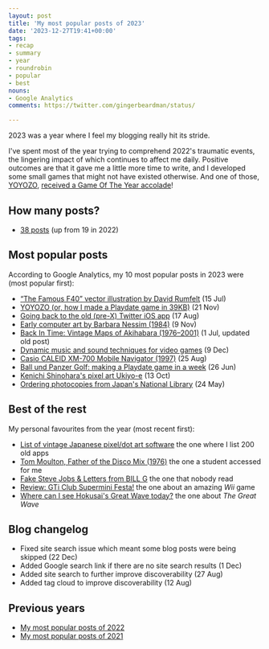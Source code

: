 ```yaml
---
layout: post
title: 'My most popular posts of 2023'
date: '2023-12-27T19:41+00:00'
tags:
- recap
- summary
- year
- roundrobin
- popular
- best
nouns:
- Google Analytics
comments: https://twitter.com/gingerbeardman/status/

---
```


2023 was a year where I feel my blogging really hit its stride.

I've spent most of the year trying to comprehend 2022's traumatic events, the lingering impact of which continues to affect me daily. Positive outcomes are that it gave me a little more time to write, and I developed some small games that might not have existed otherwise. And one of those, [YOYOZO](/2023/11/21/yoyozo-how-i-made-a-playdate-game-in-39kb/), [received a Game Of The Year accolade](https://arstechnica.com/gaming/2023/12/ars-technicas-best-video-games-of-2023/7)!

## How many posts?
- [38 posts](/search/?q=2023) (up from 19 in 2022)

## Most popular posts
According to Google Analytics, my 10 most popular posts in 2023 were (most popular first):
- [“The Famous F40” vector illustration by David Rumfelt](/2023/07/15/the-famous-f40-vector-illustration/) (15 Jul) <!-- 25K -->
- [YOYOZO (or, how I made a Playdate game in 39KB)](/2023/11/21/yoyozo-how-i-made-a-playdate-game-in-39kb/) (21 Nov) <!-- 7K -->
- [Going back to the old (pre-X) Twitter iOS app](/2023/08/17/going-back-to-the-old-pre-x-twitter-ios-app/) (17 Aug) <!-- 6K -->
- [Early computer art by Barbara Nessim (1984)](/2023/11/09/early-computer-art-by-barbara-nessim/) (9 Nov) <!-- 6K -->
- [Back In Time: Vintage Maps of Akihabara (1976–2001)](https://blog.gingerbeardman.com/2019/05/11/back-in-time-vintage-maps-of-akihabara/) (1 Jul, updated old post) <!-- 6K -->
- [Dynamic music and sound techniques for video games](/2023/12/09/dynamic-music-and-sound-techniques-for-video-games/) (9 Dec) <!-- 4K -->
- [Casio CALEID XM-700 Mobile Navigator (1997)](/2023/08/25/casio-caleid-xm700-mobile-navigator-hardware/) (25 Aug) <!-- 4K -->
- [Ball und Panzer Golf: making a Playdate game in a week](/2023/06/26/ball-und-panzer-golf-making-a-playdate-game-in-a-week/) (26 Jun) <!-- 4K -->
- [Kenichi Shinohara's pixel art Ukiyo-e](/2023/10/13/kenichi-shinohara-pixel-art-ukiyo-e/) (13 Oct) <!-- 3K -->
- [Ordering photocopies from Japan's National Library](/2023/05/24/ordering-photocopies-from-japans-national-library/) (24 May) <!-- 3K -->

## Best of the rest
My personal favourites from the year (most recent first):
- [List of vintage Japanese pixel/dot art software](/2023/10/21/list-of-vintage-japanese-pixel-dot-art-software/) the one where I list 200 old apps
- [Tom Moulton, Father of the Disco Mix (1976)](/2023/08/22/tom-moulton-father-of-the-disco-mix/) the one a student accessed for me
- [Fake Steve Jobs & Letters from BILL G](/2023/08/19/fake-steve-jobs-and-letters-from-bill-g/) the one that nobody read
- [Review: GTi Club Supermini Festa!](/2023/06/07/gti-cub-supermini-festa/) the one about an amazing *Wii* game
- [Where can I see Hokusai's Great Wave today?](/2023/04/10/where-can-i-see-hokusai-great-wave-today/) the one about *The Great Wave*

## Blog changelog
- Fixed site search issue which meant some blog posts were being skipped (22 Dec)
- Added Google search link if there are no site search results (1 Dec)
- Added site search to further improve discoverability (27 Aug)
- Added tag cloud to improve discoverability (12 Aug)

## Previous years
- [My most popular posts of 2022](/2022/12/31/my-most-popular-posts-of-the-year/)
- [My most popular posts of 2021](/2021/12/31/my-most-popular-posts-of-the-year/)
